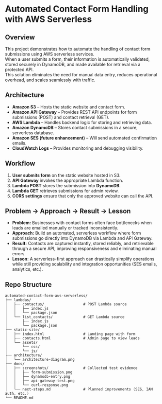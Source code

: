 # Automated Contact Form Handling with AWS Serverless

## Overview
This project demonstrates how to automate the handling of contact form submissions using AWS serverless services.  
When a user submits a form, their information is automatically validated, stored securely in DynamoDB, and made available for retrieval via a protected API.  
This solution eliminates the need for manual data entry, reduces operational overhead, and scales seamlessly with traffic.

## Architecture
- **Amazon S3** – Hosts the static website and contact form.
- **Amazon API Gateway** – Provides REST API endpoints for form submissions (POST) and contact retrieval (GET).
- **AWS Lambda** – Handles backend logic for storing and retrieving data.
- **Amazon DynamoDB** – Stores contact submissions in a secure, serverless database.
- **Amazon SES (future enhancement)** – Will send automated confirmation emails.
- **CloudWatch Logs** – Provides monitoring and debugging visibility.

## Workflow
1. **User submits form** on the static website hosted in S3.  
2. **API Gateway** invokes the appropriate Lambda function.  
3. **Lambda POST** stores the submission into **DynamoDB**.  
4. **Lambda GET** retrieves submissions for admin review.  
5. **CORS settings** ensure that only the approved website can call the API.  

## Problem → Approach → Result → Lesson
- **Problem:** Businesses with contact forms often face bottlenecks when leads are emailed manually or tracked inconsistently.  
- **Approach:** Build an automated, serverless workflow where form submissions go directly into DynamoDB via Lambda and API Gateway.  
- **Result:** Contacts are captured instantly, stored reliably, and retrievable through a secure API, improving responsiveness and eliminating manual errors.  
- **Lesson:** A serverless-first approach can drastically simplify operations while still providing scalability and integration opportunities (SES emails, analytics, etc.).  

## Repo Structure
```plaintext
automated-contact-form-aws-serverless/
├── lambdas/
│   ├── contactus/                  # POST Lambda source
│   │   ├── index.js
│   │   └── package.json
│   └── list_contacts/              # GET Lambda source
│       ├── index.js
│       └── package.json
├── static-site/
│   ├── index.html                  # Landing page with form
│   ├── contacts.html               # Admin page to view leads
│   └── assets/
│       └── css/
│       └── js/
├── architecture/
│   └── architecture-diagram.png
├── docs/
│   ├── screenshots/                # Collected test evidence
│   │   ├── form-submission.png
│   │   ├── dynamodb-entry.png
│   │   ├── api-gateway-test.png
│   │   └── curl-response.png
│   └── next-steps.md               # Planned improvements (SES, IAM auth, etc.)
└── README.md
